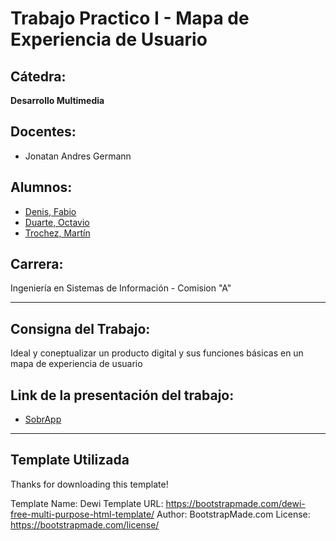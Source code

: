 # Trabajo Practico I - Mapa de Experiencia de Usuario

## Cátedra:
**Desarrollo Multimedia**

## Docentes:
- Jonatan Andres Germann 

## Alumnos:
- [Denis, Fabio](https://github.com/fabiodenis)
- [Duarte, Octavio](https://github.com/octiduarte)
- [Trochez, Martín](https://github.com/MartinTrochez)

## Carrera:
Ingeniería en Sistemas de Información - Comision "A"

---

## Consigna del Trabajo:
Ideal y coneptualizar un producto digital y sus funciones básicas en un mapa de experiencia de usuario

## Link de la presentación del trabajo:
- [SobrApp](https://sobrapp.netlify.app/)

---
## Template Utilizada
Thanks for downloading this template!

Template Name: Dewi
Template URL: https://bootstrapmade.com/dewi-free-multi-purpose-html-template/
Author: BootstrapMade.com
License: https://bootstrapmade.com/license/
